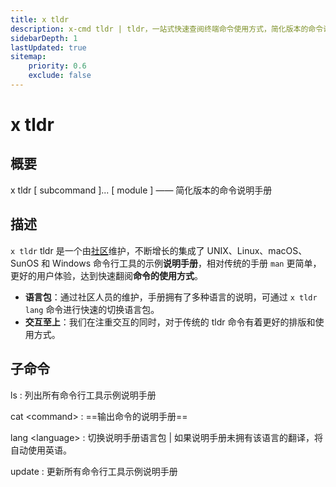 ```yaml
---
title: x tldr
description: x-cmd tldr | tldr，一站式快速查阅终端命令使用方式，简化版本的命令说明手册。tldr是社区维护，一个不断增长的集成了 UNIX、Linux、macOS、SunOS 和 Windows 命令行工具的示例说明手册，相对传统的手册 man 更简单，更好的用户体验，通过使用即可快速翻阅命令的使用方式。
sidebarDepth: 1
lastUpdated: true
sitemap:
    priority: 0.6
    exclude: false
---
```


# x tldr

<Terminal :termIndex="5"/>

## 概要

<p class="x-desc">x tldr [ subcommand ]... [ module ]  ——  简化版本的命令说明手册</p>

## 描述

`x tldr` tldr 是一个由[社区](https://github.com/tldr-pages/tldr)维护，不断增长的集成了 UNIX、Linux、macOS、SunOS 和 Windows 命令行工具的示例**说明手册**，相对传统的手册 `man` 更简单，更好的用户体验，达到快速翻阅**命令的使用方式**。

- **语言包**：通过社区人员的维护，手册拥有了多种语言的说明，可通过 `x tldr lang` 命令进行快速的切换语言包。
- **交互至上**：我们在注重交互的同时，对于传统的 tldr 命令有着更好的排版和使用方式。

## 子命令

ls
:  列出所有命令行工具示例说明手册

cat \<command\>
:  ==输出命令的说明手册==

lang \<language\>
:  切换说明手册语言包 | <Badge type="tip" text="提示" vertical="middle" /> 如果说明手册未拥有该语言的翻译，将自动使用英语。

update
:   更新所有命令行工具示例说明手册
